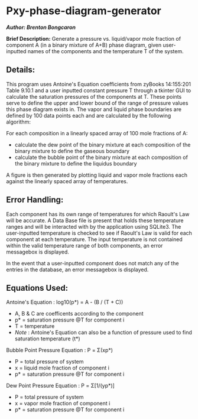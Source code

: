 # Pxy-phase-diagram-generator
***Author: Brenton Bongcaron***

**Brief Description:**
Generate a pressure vs. liquid/vapor mole fraction of component A (in a binary mixture of A+B) phase diagram, given user-inputted names of the components 
and the temperature T of the system.
## **Details:**  
This program uses Antoine's Equation coefficients from zyBooks 14:155:201 Table 9.10.1 and a user inputted constant pressure T through a tkinter GUI
to calculate the saturation pressures of the components at T. These points serve to define the upper and lower bound of the range of pressure values
this phase diagram exists in. The vapor and liquid phase boundaries are defined by 100 data points each and are calculated by the following algorithm:
  
For each composition in a linearly spaced array of 100 mole fractions of A:   
  - calculate the dew point of the binary mixture at each composition of the binary mixture to define the gaseous boundary  
  - calculate the bubble point of the binary mixture at each composition of the binary mixture to define the liquidus boundary  
  
A figure is then generated by plotting liquid and vapor mole fractions each against the linearly spaced array of temperatures.  
## **Error Handling:**  
Each component has its own range of temperatures for which Raoult's Law will be accurate. A Data Base file is present that holds these temperature ranges
and will be interacted with by the application using SQLite3. The user-inputted temperature is checked to see if Raoult's Law is valid for each component 
at each temperature. The input temperature is not contained within the valid temperature range of both components, an error messagebox is displayed.  
  
In the event that a user-inputted component does not match any of the entries in the database, an error messagebox is displayed.
## **Equations Used:**  
Antoine's Equation : log10(p*) = A - (B / (T + C))  
  - A, B & C are coefficents according to the component  
  - p* = saturation pressure @T for component i  
  - T = temperature  
  - *Note* : Antoine's Equation can also be a function of pressure used to find saturation temperature (t*)  
  
Bubble Point Pressure Equation : P = Σ(xp*)  
  - P = total pressure of system
  - x = liquid mole fraction of component i
  - p* = saturation pressure @T for component i  
    
Dew Point Pressure Equation : P = Σ[1/(yp*)]  
  - P = total pressure of system
  - x = vapor mole fraction of component i
  - p* = saturation pressure @T for component i
  
